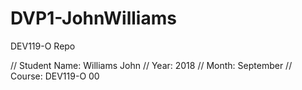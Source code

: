 # DVP1-JohnWilliams
DEV119-O Repo

// Student Name: Williams John
// Year: 2018
// Month: September
// Course: DEV119-O 00
